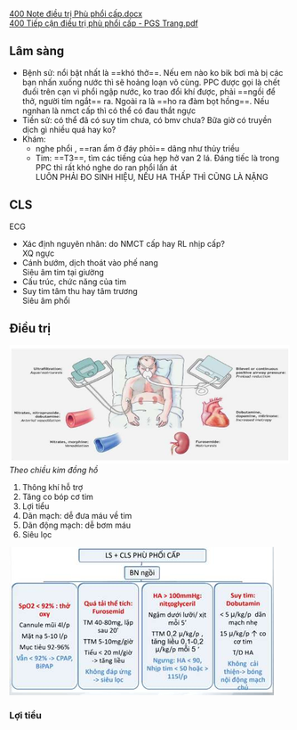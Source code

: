 [400 Note điều trị Phù phổi cấp.docx](file:///D:/OneDrive%20-%20UMP/TOT%20NGHIEP/Noi%20tong%20quat/Trai%20TIM%20MACH/400%20Note%20%C4%91i%E1%BB%81u%20tr%E1%BB%8B%20Ph%C3%B9%20ph%E1%BB%95i%20c%E1%BA%A5p.docx.md)  
[400 Tiếp cận điều trị phù phổi cấp - PGS Trang.pdf](file:///D:/OneDrive%20-%20UMP/TOT%20NGHIEP/Noi%20tong%20quat/Trai%20TIM%20MACH/400%20Ti%E1%BA%BFp%20c%E1%BA%ADn%20%C4%91i%E1%BB%81u%20tr%E1%BB%8B%20ph%C3%B9%20ph%E1%BB%95i%20c%E1%BA%A5p%20-%20PGS%20Trang.pdf)  
  
## Lâm sàng  
- Bệnh sử: nổi bật nhất là ==khó thở==. Nếu em nào ko bik bơi mà bị các bạn nhấn xuống nước thì sẽ hoảng loạn vô cùng. PPC được gọi là chết đuối trên cạn vì phổi ngập nước, ko trao đổi khí được, phải ==ngồi để thở, người tím ngắt== ra. Ngoài ra là ==ho ra đàm bọt hồng==. Nếu ngnhan là nmct cấp thì có thể có đau thắt ngực    
- Tiền sử: có thể đã có suy tim chưa, có bmv chưa? Bữa giờ có truyền dịch gì nhiều quá hay ko?    
- Khám:  
	- nghe phổi , ==ran ẩm ở đáy phỏi== dâng như thủy triều    
	- Tim: ==T3==, tìm các tiếng của hẹp hở van 2 lá. Đáng tiếc là trong PPC thì rất khó nghe do ran phổi lấn át    
LUÔN PHẢI ĐO SINH HIỆU, NẾU HA THẤP THÌ CŨNG LÀ NẶNG  
  
## CLS  
ECG  
- Xác định nguyên nhân: do NMCT cấp hay RL nhịp cấp?  
XQ ngực  
- Cánh bướm, dịch thoát vào phế nang  
Siêu âm tim tại giường  
- Cấu trúc, chức năng của tim  
- Suy tim tâm thu hay tâm trương   
Siêu âm phổi  
## Điều trị  
![Phù phổi cấp-1690356489884.jpeg](./200%20Files/image/image/Ph%C3%B9%20ph%E1%BB%95i%20c%E1%BA%A5p-1690356489884.jpeg)  
*Theo chiều kim đồng hồ*  
1. Thông khí hỗ trợ  
2. Tăng co bóp cơ tim  
3. Lợi tiểu  
4. Dãn mạch: dễ đưa máu về tim  
5. Dãn động mạch: dễ bơm máu  
6. Siêu lọc  
  
![Phù phổi cấp-1690356902130.jpeg](./200%20Files/image/image/Ph%C3%B9%20ph%E1%BB%95i%20c%E1%BA%A5p-1690356902130.jpeg)  
  
### Lợi tiểu  
